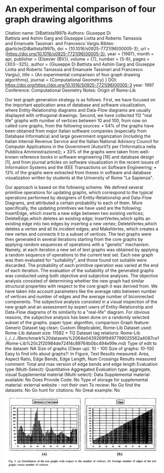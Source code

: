 # An experimental comparison of four graph drawing algorithms

Citation name: DiBattista1997b
Authors: Giuseppe Di Battista and Ashim Garg and Giuseppe Liotta and Roberto Tamassia  and Emanuele Tassinari  and Francesco Vargiu
Bibtex: @article{DiBattista1997b,
doi = {10.1016/s0925-7721(96)00005-3},
url = {https://doi.org/10.1016/s0925-7721(96)00005-3},
year = {1997},
month = apr,
publisher = {Elsevier {BV}},
volume = {7},
number = {5-6},
pages = {303--325},
author = {Giuseppe Di Battista and Ashim Garg and Giuseppe Liotta and Roberto Tamassia and Emanuele Tassinari and Francesco Vargiu},
title = {An experimental comparison of four graph drawing algorithms},
journal = {Computational Geometry}
}
DOI: https://doi.org/https://doi.org/10.1016/S0925-7721(96)00005-3
year: 1997
Conference: Computational Geometry
Notes: Origin of Rome-Lib

Our test graph generation strategy is as follows. First, we have focused on the important application area of database and software visualization, where Entity-Relationship diagrams and Data-Flow
diagrams are usually displayed with orthogonal drawings.
Second, we have collected 112 "real life" graphs with number of vertices between 10 and 100, from now on called core graphs, from the following sources:
• 54% of the graphs have been obtained from major Italian software companies (especially from Database Informatica) and large government organization (including the Italian Internal Revenue
Service and the Italian National Advisory Council for Computer Applications in the Government (Autorit?z per l'Informatica nella Pubblica Amministrazione));
• 33% of the graphs were taken from well-known reference books in software engineering [18] and database design [1], and from journal articles on software visualization in the recent issues of
Information Systems and the IEEE Transactions on Software Engineering;
• 13% of the graphs were extracted from theses in software and database visualization written by students at the University of Rome "La Sapienza".

Our approach is based on the following scheme. We defined several primitive operations for updating
graphs, which correspond to the typical operations performed by designers of Entity-Relationship and
Data-Flow Diagrams, and attributed a certain probability to each of them. More specifically, the
updating primitives we have used are the following: InsertEdge, which inserts a new edge between
two existing vertices; DeleteEdge,which deletes an existing edge; InsertVertex,which splits an existing
edge into two edges by inserting a new vertex; DeleteVertex,which deletes a vertex and all its incident
edges; and MakeVertex, which creates a new vertex and connects it to a subset of vertices.
The test graphs were then generated in several iterations starting from the core graphs by applying
random sequences of operations with a "genetic" mechanism. Namely, at each iteration a new set of
test graphs was obtained by applying a random sequence of operations to the current test set. Each
new graph was then evaluated for "suitability", and those found not suitable were discarded. The
probability of each primitive operation was varied at the end of each iteration.
The evaluation of the suitability of the generated graphs was conducted using both objective and
subjective analyses. The objective analysis consisted of determining whether the new graph had similar
structural properties with respect to the core graph it was derived from. We have taken into account
parameters like the average ratio between number of vertices and number of edges and the average
number of biconnected components. The subjective analysis consisted in a visual inspection of the
new graph and an assessment by expert users of Entity-Relationship and Data-Flow diagrams of its
similarity to a "real-life" diagram. For obvious reasons, the subjective analysis has been done on a
randomly selected subset of the graphs.
paper type: algorithm, comparison
Graph feature: Generic
Dataset tag clean: Custom (Replicable), Rome-Lib
Dataset used: Rome-Lib
dataset size: 11582 + 112
Dataset tag relations: Rome-Lib (../../../Benchmark%20datasets%2064e0439269f9497799025562a4087ce1/Rome-Lib%20c2f20984de724f4c89764b0bc494e99e.md)
Type of edit to the dataset: NA
Size of graphs (Clean up): 10 - 100
Size of graphs: 10-100
Easy to find info about graphs?: In Figure, Text
Results measured: Area, Aspect Ratio, Edge Bends, Edge Length, Num Crossings
Results measured comment: Total and max version of edge bends and edge length
Evaluation type (Multi-Select): Quantitative Aggregated
Evaluation type: aggregate, visual
Supplemental material (Multi-select): Data
Supplemental material available: No
Does Provide Code: No
Type of storage for supplemental material: external website - not their own
To review: No
Go find the datasets: No
Go hunt for citations: No
Great example: No

![Untitled](An%20experimental%20comparison%20of%20four%20graph%20drawing%20a%204e117b9ce73d431ab1d9a29414ffff3a/Untitled.png)